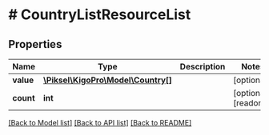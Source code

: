 # # CountryListResourceList

## Properties

Name | Type | Description | Notes
------------ | ------------- | ------------- | -------------
**value** | [**\Piksel\KigoPro\Model\Country[]**](Country.md) |  | [optional]
**count** | **int** |  | [optional] [readonly]

[[Back to Model list]](../../README.md#models) [[Back to API list]](../../README.md#endpoints) [[Back to README]](../../README.md)
